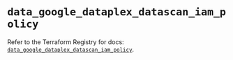 # `data_google_dataplex_datascan_iam_policy`

Refer to the Terraform Registry for docs: [`data_google_dataplex_datascan_iam_policy`](https://registry.terraform.io/providers/hashicorp/google-beta/6.15.0/docs/data-sources/google_dataplex_datascan_iam_policy).
